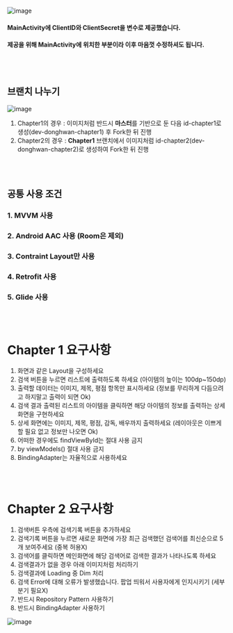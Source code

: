 ![image](https://user-images.githubusercontent.com/66408194/134773279-98695b2a-a5c9-499c-8e32-d2336a378fba.png)
#### MainActivity에 ClientID와 ClientSecret을 변수로 제공했습니다.
#### 제공을 위해 MainActivity에 위치한 부분이라 이후 마음껏 수정하셔도 됩니다.

<br>

<br>

## 브랜치 나누기
![image](https://user-images.githubusercontent.com/66408194/134773920-3e17b04f-cf55-44d9-b255-640c49f78f0b.png)

1. Chapter1의 경우 : 이미지처럼 반드시 <b>마스터</b>를 기반으로 둔 다음 id-chapter1로 생성(dev-donghwan-chapter1) 후 Fork한 뒤 진행
2. Chapter2의 경우 : <b>Chapter1</b> 브랜치에서 이미지처럼 id-chapter2(dev-donghwan-chapter2)로 생성하여 Fork한 뒤 진행

<br>

<br>

## 공통 사용 조건
### 1. MVVM 사용
### 2. Android AAC 사용 (Room은 제외)
### 3. Contraint Layout만 사용
### 4. Retrofit 사용
### 5. Glide 사용

<br>

<br>

# Chapter 1 요구사항 

1. 화면과 같은 Layout을 구성하세요
2. 검색 버튼을 누르면 리스트에 출력하도록 하세요 (아이템의 높이는 100dp~150dp)
3. 출력할 데이터는 이미지, 제목, 평점 항목만 표시하세요 (정보를 무리하게 다듬으려고 하지말고 출력이 되면 Ok)
4. 검색 결과 출력된 리스트의 아이템을 클릭하면 해당 아이템의 정보를 출력하는 상세 화면을 구현하세요
5. 상세 화면에는 이미지, 제목, 평점, 감독, 배우까지 출력하세요 (레이아웃은 이쁘게할 필요 없고 정보만 나오면 Ok)
6. 어떠한 경우에도 findViewById는 절대 사용 금지
7. by viewModels() 절대 사용 금지
8. BindingAdapter는 자율적으로 사용하세요

<br>

<br>

# Chapter 2 요구사항

1. 검색버튼 우측에 검색기록 버튼을 추가하세요
2. 검색기록 버튼을 누르면 새로운 화면에 가장 최근 검색했던 검색어를 최신순으로 5개 보여주세요 (중복 허용X)
3. 검색어를 클릭하면 메인화면에 해당 검색어로 검색한 결과가 나타나도록 하세요
4. 검색결과가 없을 경우 아래 이미지처럼 처리하기
5. 검색결과에 Loading 중 Dim 처리
6. 검색 Error에 대해 오류가 발생했습니다. 팝업 띄워서 사용자에게 인지시키기 (세부 분기 필요X)
7. 반드시 Repository Pattern 사용하기
8. 반드시 BindingAdapter 사용하기

![image](https://user-images.githubusercontent.com/66408194/134773785-9acae64f-effd-4a8c-be70-08fb1f5cce56.png)
